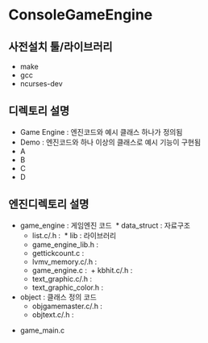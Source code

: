 # ConsoleGameEngine

## 사전설치 툴/라이브러리
* make
* gcc
* ncurses-dev

## 디렉토리 설명
* Game Engine : 엔진코드와 예시 클래스 하나가 정의됨
* Demo : 엔진코드와 하나 이상의 클래스로 예시 기능이 구현됨
* A
 * B
  * C
   * D
   
## 엔진디렉토리 설명
* game_engine : 게임엔진 코드
  * data_struct : 자료구조
    + list.c/.h : 
  * lib : 라이브러리
    + game_engine_lib.h : 
    + gettickcount.c : 
    + lvmv_memory.c/.h :
  + game_engine.c :
  + kbhit.c/.h : 
  + text_graphic.c/.h : 
  + text_graphic_color.h : 
* object : 클래스 정의 코드
  + objgamemaster.c/.h : 
  + objtext.c/.h : 
+ game_main.c
